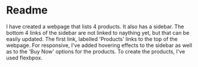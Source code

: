 # Readme
I have created a webpage that lists 4 products. It also has a sidebar. The bottom 4 links of the sidebar are not linked to naything yet, but that can be easily updated. The first link, labelled 'Products' links to the top of the webpage.
For responsive, I've added hovering effects to the sidebar as well as to the 'Buy Now' options for the products. To create the products, I've used flexbpox.
